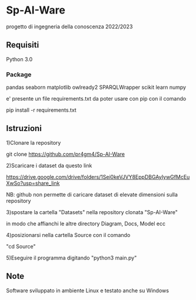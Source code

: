 # Sp-AI-Ware
progetto di ingegneria della conoscenza 2022/2023

## Requisiti

Python 3.0

### Package

pandas
seaborn
matplotlib
owlready2
SPARQLWrapper
scikit learn
numpy

e' presente un file requirements.txt da poter usare con pip con il comando

pip install -r requirements.txt

## Istruzioni

1)Clonare la repository

git clone https://github.com/pr4gm4/Sp-AI-Ware

2)Scaricare i dataset da questo link

https://drive.google.com/drive/folders/1Sei0keVJVY8EppDBGAyIywGfMcEuXwSo?usp=share_link

NB: github non permette di caricare dataset di elevate dimensioni sulla repository

3)spostare la cartella "Datasets" nella repository clonata "Sp-AI-Ware"

in modo che affianchi le altre directory Diagram, Docs, Model ecc

4)posizionarsi nella cartella Source con il comando

"cd Source"

5)Eseguire il programma digitando "python3 main.py"


## Note

Software sviluppato in ambiente Linux e testato anche su Windows